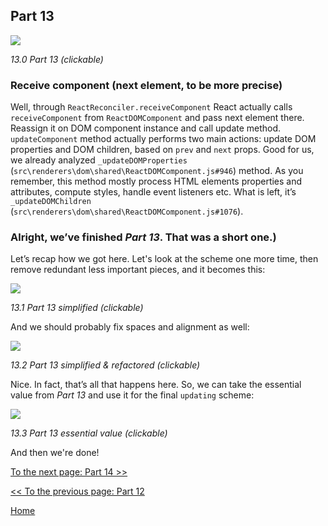 ## Part 13

[![](https://rawgit.com/Bogdan-Lyashenko/Under-the-hood-ReactJS/master/stack/images/13/part-13.svg)](https://rawgit.com/Bogdan-Lyashenko/Under-the-hood-ReactJS/master/stack/images/13/part-13.svg)

<em>13.0 Part 13 (clickable)</em>

### Receive component (next element, to be more precise)

Well, through `ReactReconciler.receiveComponent` React actually calls `receiveComponent` from `ReactDOMComponent` and pass next element there. Reassign it on DOM component instance and call update method. `updateComponent` method actually performs two main actions: update DOM properties and DOM children, based on `prev` and `next` props. Good for us, we already analyzed `_updateDOMProperties` (`src\renderers\dom\shared\ReactDOMComponent.js#946`) method. As you remember, this method mostly process HTML elements properties and attributes, compute styles, handle event listeners etc. What is left, it’s `_updateDOMChildren` (`src\renderers\dom\shared\ReactDOMComponent.js#1076`).

### Alright, we’ve finished *Part 13*. That was a short one.)

Let’s recap how we got here. Let's look at the scheme one more time, then remove redundant less important pieces, and it becomes this:

[![](https://rawgit.com/Bogdan-Lyashenko/Under-the-hood-ReactJS/master/stack/images/13/part-13-A.svg)](https://rawgit.com/Bogdan-Lyashenko/Under-the-hood-ReactJS/master/stack/images/13/part-13-A.svg)

<em>13.1 Part 13 simplified (clickable)</em>

And we should probably fix spaces and alignment as well:

[![](https://rawgit.com/Bogdan-Lyashenko/Under-the-hood-ReactJS/master/stack/images/13/part-13-B.svg)](https://rawgit.com/Bogdan-Lyashenko/Under-the-hood-ReactJS/master/stack/images/13/part-13-B.svg)

<em>13.2 Part 13 simplified & refactored (clickable)</em>

Nice. In fact, that’s all that happens here. So, we can take the essential value from *Part 13* and use it for the final `updating` scheme:

[![](https://rawgit.com/Bogdan-Lyashenko/Under-the-hood-ReactJS/master/stack/images/13/part-13-C.svg)](https://rawgit.com/Bogdan-Lyashenko/Under-the-hood-ReactJS/master/stack/images/13/part-13-C.svg)

<em>13.3 Part 13 essential value (clickable)</em>

And then we're done!


[To the next page: Part 14 >>](./Part-14.md)

[<< To the previous page: Part 12](./Part-13.md)


[Home](../../README.md)
